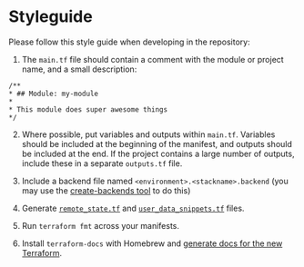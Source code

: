 # Styleguide

Please follow this style guide when developing in the repository:

1. The `main.tf` file should contain a comment with the module or project name, and
a small description:

```
/**
* ## Module: my-module
*
* This module does super awesome things
*/
```

2. Where possible, put variables and outputs within `main.tf`. Variables should be
included at the beginning of the manifest, and outputs should be included at the end.
If the project contains a large number of outputs, include these in a separate `outputs.tf`
file.

3. Include a backend file named `<environment>.<stackname>.backend` (you may
use the [create-backends tool](../../tools/create-backends.sh) to do this)

4. Generate [`remote_state.tf`](../../tools/generate-remote-state-boiler-plate.sh)
and [`user_data_snippets.tf`](../../tools/generate-user-data-boiler-plate.sh) files.

5. Run `terraform fmt` across your manifests.

6. Install `terraform-docs` with Homebrew and [generate docs for the new Terraform](../../tools/update-docs.sh).
